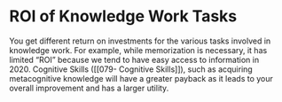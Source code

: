 # ROI of Knowledge Work Tasks
You get different return on investments for the various tasks involved in knowledge work. For example, while memorization is necessary, it has limited “ROI” because we tend to have easy access to information in 2020. Cognitive Skills ([[079- Cognitive Skills]]), such as acquiring metacognitive knowledge will have a greater payback as it leads to your overall improvement and has a larger utility.